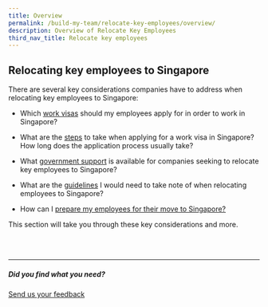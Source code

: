 ```yaml
---
title: Overview
permalink: /build-my-team/relocate-key-employees/overview/
description: Overview of Relocate Key Employees
third_nav_title: Relocate key employees
---
```

## Relocating key employees to Singapore

There are several key considerations companies have to address when relocating key employees to Singapore:

* Which [work visas](/build-my-team/relocate-key-employees/work-visas/) should my employees apply for in order to work in Singapore?

*  What are the [steps](/build-my-team/relocate-key-employees/work-visas/) to take when applying for a work visa in Singapore? How long does the application process usually take?

*  What [government support](/build-my-team/relocate-key-employees/programmes-relocating-employees/) is available for companies seeking to relocate key employees to Singapore?

* What are the [guidelines](/build-my-team/relocate-key-employees/fair-consideration-framework/) I would need to take note of when relocating employees to Singapore?

* How can I [prepare my employees for their move to Singapore?](/build-my-team/relocate-key-employees/prepare-employees-for-move-to-sg/)

This section will take you through these key considerations and more.

<br><br>

<hr>

##### Did you find what you need?
[Send us your feedback](https://form.gov.sg/642693623cb98f001239be0d)